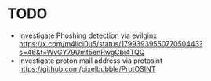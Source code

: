 # TODO
- Investigate Phoshing detection via evilginx https://x.com/m4lici0u5/status/1799393955077050443?s=46&t=WvGY79Umt5enRwgCbi4TQQ
 - investigate proton mail address via protosint https://github.com/pixelbubble/ProtOSINT